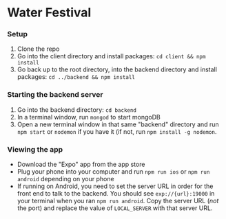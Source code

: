 # Water Festival
### Setup
1. Clone the repo
2. Go into the client directory and install packages: `cd client && npm install`
3. Go back up to the root directory, into the backend directory and install packages: `cd ../backend && npm install`

### Starting the backend server
1. Go into the backend directory: `cd backend`
2. In a terminal window, run `mongod` to start mongoDB
3. Open a new terminal window in that same "backend" directory and run `npm start` or `nodemon` if you have it (if not, run `npm install -g nodemon`.

### Viewing the app
* Download the "Expo" app from the app store
* Plug your phone into your computer and run `npm run ios` or `npm run android` depending on your phone
* If running on Android, you need to set the server URL in order for the front end to talk to the backend.  You should see `exp://{url}:19000` in your terminal when you ran `npm run android`.  Copy the server URL (_not_ the port) and replace the value of `LOCAL_SERVER` with that server URL.
